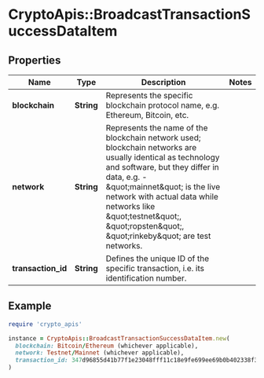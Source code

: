 # CryptoApis::BroadcastTransactionSuccessDataItem

## Properties

| Name | Type | Description | Notes |
| ---- | ---- | ----------- | ----- |
| **blockchain** | **String** | Represents the specific blockchain protocol name, e.g. Ethereum, Bitcoin, etc. |  |
| **network** | **String** | Represents the name of the blockchain network used; blockchain networks are usually identical as technology and software, but they differ in data, e.g. - \&quot;mainnet\&quot; is the live network with actual data while networks like \&quot;testnet\&quot;, \&quot;ropsten\&quot;, \&quot;rinkeby\&quot; are test networks. |  |
| **transaction_id** | **String** | Defines the unique ID of the specific transaction, i.e. its identification number. |  |

## Example

```ruby
require 'crypto_apis'

instance = CryptoApis::BroadcastTransactionSuccessDataItem.new(
  blockchain: Bitcoin/Ethereum (whichever applicable),
  network: Testnet/Mainnet (whichever applicable),
  transaction_id: 347d96855d41b77f1e23048fff11c18e9fe699ee69b0b402338f34189734e0a2
)
```

